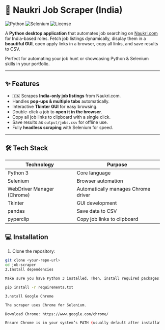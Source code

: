 # 🚀 Naukri Job Scraper (India)

![Python](https://img.shields.io/badge/Python-3.12-blue?logo=python&logoColor=white)
![Selenium](https://img.shields.io/badge/Selenium-automation-green?logo=selenium&logoColor=white)
![License](https://img.shields.io/badge/License-MIT-yellow)

A **Python desktop application** that automates job searching on [Naukri.com](https://www.naukri.com) for India-based roles. Fetch job listings dynamically, display them in a **beautiful GUI**, open apply links in a browser, copy all links, and save results to CSV.  

Perfect for automating your job hunt or showcasing Python & Selenium skills in your portfolio.

---

## ✨ Features

- 🇮🇳 Scrapes **India-only job listings** from Naukri.com.
- Handles **pop-ups & multiple tabs** automatically.
- Interactive **Tkinter GUI** for easy browsing.
- Double-click a job to **open it in the browser**.
- Copy all job links to clipboard with a single click.
- Save results as `output/jobs.csv` for offline use.
- Fully **headless scraping** with Selenium for speed.

---

## 🛠 Tech Stack

| Technology | Purpose |
|------------|---------|
| Python 3  | Core language |
| Selenium  | Browser automation |
| WebDriver Manager (Chrome) | Automatically manages Chrome driver |
| Tkinter   | GUI development |
| pandas    | Save data to CSV |
| pyperclip | Copy job links to clipboard |
## 💻 Installation

1. Clone the repository:

```bash
git clone <your-repo-url>
cd job-scraper
2.Install dependencies

Make sure you have Python 3 installed. Then, install required packages:

pip install -r requirements.txt

3.nstall Google Chrome

The scraper uses Chrome for Selenium.

Download Chrome: https://www.google.com/chrome/

Ensure Chrome is in your system’s PATH (usually default after installation).
